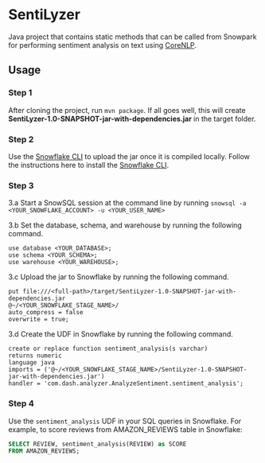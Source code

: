 # SentiLyzer

Java project that contains static methods that can be called from Snowpark for performing sentiment analysis on text using [CoreNLP](https://stanfordnlp.github.io/CoreNLP/).

## Usage

### Step 1

After cloning the project, run `mvn package`. If all goes well, this will create **SentiLyzer-1.0-SNAPSHOT-jar-with-dependencies.jar** in the target folder.


### Step 2

Use the [Snowflake CLI](https://docs.snowflake.com/en/user-guide/snowsql.html) to upload the jar once it is compiled locally. Follow the instructions here to install the [Snowflake CLI](https://docs.snowflake.com/en/user-guide/snowsql-install-config.html).


### Step 3

3.a Start a SnowSQL session at the command line by running `snowsql -a <YOUR_SNOWFLAKE_ACCOUNT> -u <YOUR_USER_NAME>`


3.b Set the database, schema, and warehouse by running the following command.

```
use database <YOUR_DATABASE>;
use schema <YOUR_SCHEMA>;
use warehouse <YOUR_WAREHOUSE>;
```

3.c Upload the jar to Snowflake by running the following command.


```
put file:///<full-path>/target/SentiLyzer-1.0-SNAPSHOT-jar-with-dependencies.jar
@~/<YOUR_SNOWFLAKE_STAGE_NAME>/
auto_compress = false
overwrite = true;
```

3.d Create the UDF in Snowflake by running the following command.


```
create or replace function sentiment_analysis(s varchar)
returns numeric
language java
imports = ('@~/<YOUR_SNOWFLAKE_STAGE_NAME>/SentiLyzer-1.0-SNAPSHOT-jar-with-dependencies.jar')
handler = 'com.dash.analyzer.AnalyzeSentiment.sentiment_analysis';
```

### Step 4

Use the `sentiment_analysis` UDF in your SQL queries in Snowflake. For example, to score reviews from AMAZON_REVIEWS table in Snowflake:

```sql
SELECT REVIEW, sentiment_analysis(REVIEW) as SCORE 
FROM AMAZON_REVIEWS;
```
